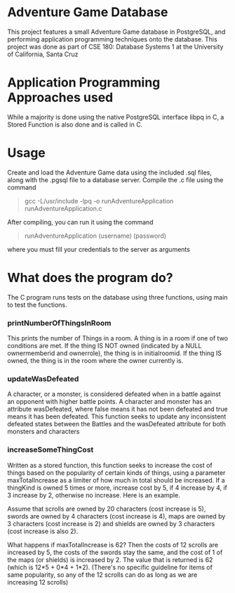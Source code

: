 # Adventure Game Database
This project features a small Adventure Game database in PostgreSQL, and performing application programming techniques onto the database. This project was done as part of CSE 180: Database Systems 1 at the University of California, Santa Cruz
# Application Programming Approaches used
While a majority is done using the native PostgreSQL interface libpq in C, a Stored Function is also done and is called in C.
# Usage
Create and load the Adventure Game data using the included .sql files, along with the .pgsql file to a database server. Compile the .c file using the command

> gcc -L/usr/include -lpq -o runAdventureApplication runAdventureApplication.c

After compiling, you can run it using the command

> runAdventureApplication (username) (password)

where you must fill your credentials to the server as arguments
# What does the program do?
The C program runs tests on the database using three functions, using main to test the functions.

### printNumberOfThingsInRoom
This prints the number of Things in a room. A thing is in a room if one of two conditions are met. If the thing IS NOT owned (indicated by a NULL ownermemberid and ownerrole), the thing is in initialroomid. If the thing IS owned, the thing is in the room where the owner currently is.

### updateWasDefeated
A character, or a monster, is considered defeated when in a battle against an opponent with higher battle points. A character and monster has an attribute wasDefeated, where false means it has not been defeated and true means it has been defeated. This function seeks to update any inconsistent defeated states between the Battles and the wasDefeated attribute for both monsters and characters

### increaseSomeThingCost
Written as a stored function, this function seeks to increase the cost of things based on the popularity of certain kinds of things, using a parameter maxTotalIncrease as a limiter of how much in total should be increased. If a thingKind is owned 5 times or more, increase cost by 5, if 4 increase by 4, if 3 increase by 2, otherwise no increase. Here is an example.

<p> Assume that scrolls are owned by 20 characters (cost increase is 5), swords are owned by 4 characters (cost increase is 4), maps are owned by 3 characters (cost increase is 2) and shields are owned by 3 characters (cost increase is also 2). </p>

<p> What happens if maxTotalIncrease is 62? Then the costs of 12 scrolls are increased by 5, the costs of the swords stay the same, and the cost of 1 of the maps (or shields) is increased by 2. The value that is returned is 62 (which is 12*5 + 0*4 + 1*2). (There's no specific guideline for items of same popularity, so any of the 12 scrolls can do as long as we are increasing 12 scrolls) </p>
